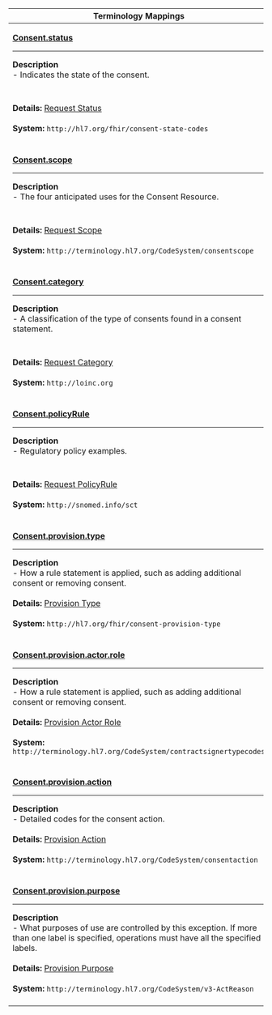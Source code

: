 |Terminology Mappings|
|---|
|<p>**[Consent.status](http://hl7.org/fhir/R4/consent-definitions.html#Consent.status)**<hr>**Description**<br>- Indicates the state of the consent.
<br><br>**Details:** [Request Status](http://hl7.org/fhir/valueset-consent-state-codes.html)<br><br>**System:** `http://hl7.org/fhir/consent-state-codes`<br><br>|
|<p>**[Consent.scope](http://hl7.org/fhir/R4/consent-definitions.html#Consent.scope)**<hr>**Description**<br>- The four anticipated uses for the Consent Resource.
<br><br>**Details:** [Request Scope](https://terminology.hl7.org/CodeSystem-consentscope.html)<br><br>**System:** `http://terminology.hl7.org/CodeSystem/consentscope`<br><br>|
|<p>**[Consent.category](http://hl7.org/fhir/R4/consent-definitions.html#Consent.category)**<hr>**Description**<br>- A classification of the type of consents found in a consent statement.
<br><br>**Details:** [Request Category](http://hl7.org/fhir/valueset-consent-category.html)<br><br>**System:** `http://loinc.org`<br><br>|
|<p>**[Consent.policyRule](http://hl7.org/fhir/R4/consent-definitions.html#Consent.policyRule)**<hr>**Description**<br>- Regulatory policy examples.
<br><br>**Details:** [Request PolicyRule](https://hl7.org/fhir/R4/snomedct.html)<br><br>**System:** `http://snomed.info/sct`<br><br>|
|<p>**[Consent.provision.type](http://hl7.org/fhir/R4/consent-definitions.html#Consent.provision.type)**<hr>**Description**<br>- How a rule statement is applied, such as adding additional consent or removing consent.<br><br>**Details:** [Provision Type](http://hl7.org/fhir/valueset-consent-provision-type.html)<br><br>**System:** `http://hl7.org/fhir/consent-provision-type`<br><br>|
|<p>**[Consent.provision.actor.role](http://hl7.org/fhir/R4/consent-definitions.html#Consent.provision.actor.role)**<hr>**Description**<br>- How a rule statement is applied, such as adding additional consent or removing consent.<br><br>**Details:** [Provision Actor Role](http://hl7.org/fhir/valueset-security-role-type.html)<br><br>**System:** `http://terminology.hl7.org/CodeSystem/contractsignertypecodes`<br><br>|
|<p>**[Consent.provision.action](http://hl7.org/fhir/R4/consent-definitions.html#Consent.provision.action)**<hr>**Description**<br>- Detailed codes for the consent action.<br><br>**Details:** [Provision Action](http://hl7.org/fhir/valueset-consent-action.html)<br><br>**System:** `http://terminology.hl7.org/CodeSystem/consentaction`<br><br>|
|<p>**[Consent.provision.purpose](http://hl7.org/fhir/R4/consent-definitions.html#Consent.provision.purpose)**<hr>**Description**<br>- What purposes of use are controlled by this exception. If more than one label is specified, operations must have all the specified labels.<br><br>**Details:** [Provision Purpose](https://terminology.hl7.org/ValueSet-v3-PurposeOfUse.html)<br><br>**System:** `http://terminology.hl7.org/CodeSystem/v3-ActReason`<br><br>|
